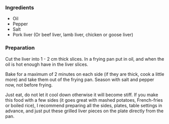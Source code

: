 
### Ingredients
- Oil
- Pepper
- Salt
- Pork liver (Or beef liver, lamb liver, chicken or goose liver)

### Preparation
  Cut the liver into 1 - 2 cm thick slices. In a frying pan put in oil, and when the oil is hot enough have in the liver slices.

 Bake for a maximum of 2 minutes on each side (if they are thick, cook a little more) and take them out of the frying pan. Season with salt and pepper now, not before frying.

  Just eat, do not let it cool down otherwise it will become stiff.  If you make this food with a few sides (it goes great with mashed potatoes, French-fries or boiled rice), I recommend preparing all the sides, plates, table settings in advance, and just put these grilled liver pieces on the plate directly from the pan.

   